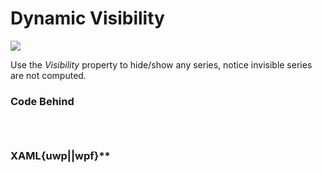 # Dynamic Visibility

![](https://raw.githubusercontent.com/Live-Charts/WebSiteDocs/master/v1/Resources/dynmic.gif)

Use the *Visibility* property to hide/show any series, notice invisible series are not computed.

<pulled></pulled>

### Code Behind

```{wpf,!https://raw.githubusercontent.com/beto-rodriguez/Live-Charts/master/Examples/WinForms/Cartesian/DynamicVisibility/DynamicVisibiltyExample.cs}

```

```{uwp,!https://raw.githubusercontent.com/beto-rodriguez/Live-Charts/master/Examples/Uwp/CartesianChart/DynamicVisibility/DynamicVisibilityExample.xaml.cs}

```

```{wf,!https://raw.githubusercontent.com/beto-rodriguez/Live-Charts/master/Examples/WinForms/Cartesian/DynamicVisibility/DynamicVisibiltyExample.cs}

```

### XAML{uwp||wpf}**

```{wpf,!https://raw.githubusercontent.com/beto-rodriguez/Live-Charts/master/Examples/WinForms/Cartesian/DynamicVisibility/DynamicVisibiltyExample.cs}

```

```{uwp,!https://raw.githubusercontent.com/beto-rodriguez/Live-Charts/master/Examples/Uwp/CartesianChart/DynamicVisibility/DynamicVisibilityExample.xaml.cs}

```

```{wf,!https://raw.githubusercontent.com/beto-rodriguez/Live-Charts/master/Examples/WinForms/Cartesian/DynamicVisibility/DynamicVisibiltyExample.cs}

```

